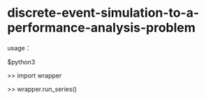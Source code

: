 # discrete-event-simulation-to-a-performance-analysis-problem

usage：

$python3

\>> import wrapper

\>> wrapper.run_series()
